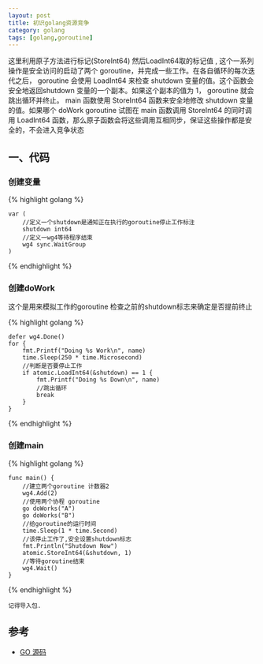 ```yaml
---
layout: post
title: 初识golang资源竞争
category: golang
tags: [golang,goroutine]
---
```


这里利用原子方法进行标记(StoreInt64)  然后LoadInt64取的标记值 , 这个一系列操作是安全访问的启动了两个 goroutine，并完成一些工作。在各自循环的每次迭代之后， goroutine 会使用
LoadInt64 来检查 shutdown 变量的值。这个函数会安全地返回shutdown 变量的一个副本。如果这个副本的值为 1， goroutine 就会跳出循环并终止。
main 函数使用 StoreInt64 函数来安全地修改 shutdown 变量的值。如果哪个 doWork goroutine 试图在 main 函数调用 StoreInt64 的同时调用 LoadInt64 函数，那么原子函数会将这些调用互相同步，保证这些操作都是安全的，不会进入竞争状态
## 一、代码

### 创建变量
{% highlight golang %}

	var (
		//定义一个shutdown是通知正在执行的goroutine停止工作标注
		shutdown int64
		//定义一wg4等待程序结束
		wg4 sync.WaitGroup
	)

{% endhighlight %}

### 创建doWork

这个是用来模拟工作的goroutine
检查之前的shutdown标志来确定是否提前终止

{% highlight golang %}

	defer wg4.Done()
	for {
		fmt.Printf("Doing %s Work\n", name)
		time.Sleep(250 * time.Microsecond)
		//判断是否要停止工作
		if atomic.LoadInt64(&shutdown) == 1 {
			fmt.Printf("Doing %s Down\n", name)
			//跳出循环
			break
		}
	}

{% endhighlight %}

### 创建main

{% highlight golang %}

	func main() {
		//建立两个goroutine 计数器2
		wg4.Add(2)
		//使用两个协程 goroutine
		go doWorks("A")
		go doWorks("B")
		//给goroutine的运行时间
		time.Sleep(1 * time.Second)
		//该停止工作了,安全设置shutdown标志
		fmt.Println("Shutdown Now")
		atomic.StoreInt64(&shutdown, 1)
		//等待goroutine结束
		wg4.Wait()
	}
	
{% endhighlight %}

`记得导入包.`

## 参考

* [GO 源码](https://github.com/selfjt/gostudy/blob/master/goroutine/goDemo04.go)

	